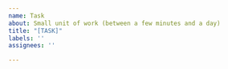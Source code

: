 ```yaml
---
name: Task
about: Small unit of work (between a few minutes and a day)
title: "[TASK]"
labels: ''
assignees: ''

---
```



